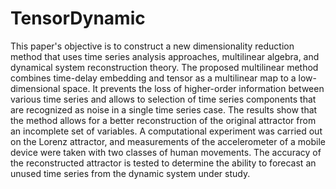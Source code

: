 # TensorDynamic

This paper's objective is to construct a new dimensionality reduction method that uses time series analysis approaches, multilinear algebra, and dynamical system reconstruction theory.
The proposed multilinear method combines time-delay embedding and tensor as a multilinear map to a low-dimensional space.
It prevents the loss of higher-order information between various time series and allows to selection of time series components that are recognized as noise in a single time series case.
The results show that the method allows for a better reconstruction of the original attractor from an incomplete set of variables. 
A computational experiment was carried out on the Lorenz attractor, and measurements of the accelerometer of a mobile device were taken with two classes of human movements.
The accuracy of the reconstructed attractor is tested to determine the ability to forecast an unused time series from the dynamic system under study.
